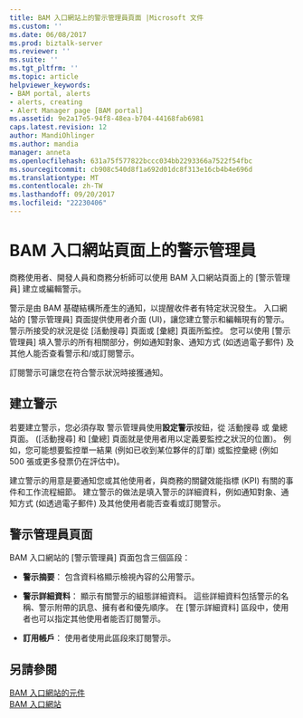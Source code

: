 ```yaml
---
title: BAM 入口網站上的警示管理員頁面 |Microsoft 文件
ms.custom: ''
ms.date: 06/08/2017
ms.prod: biztalk-server
ms.reviewer: ''
ms.suite: ''
ms.tgt_pltfrm: ''
ms.topic: article
helpviewer_keywords:
- BAM portal, alerts
- alerts, creating
- Alert Manager page [BAM portal]
ms.assetid: 9e2a17e5-94f8-48ea-b704-44168fab6981
caps.latest.revision: 12
author: MandiOhlinger
ms.author: mandia
manager: anneta
ms.openlocfilehash: 631a75f577822bccc034bb2293366a7522f54fbc
ms.sourcegitcommit: cb908c540d8f1a692d01dc8f313e16cb4b4e696d
ms.translationtype: MT
ms.contentlocale: zh-TW
ms.lasthandoff: 09/20/2017
ms.locfileid: "22230406"
---
```

# <a name="alert-manager-on-the-bam-portal-page"></a>BAM 入口網站頁面上的警示管理員
商務使用者、開發人員和商務分析師可以使用 BAM 入口網站頁面上的 [警示管理員] 建立或編輯警示。  
  
 警示是由 BAM 基礎結構所產生的通知，以提醒收件者有特定狀況發生。 入口網站的 [警示管理員] 頁面提供使用者介面 (UI)，讓您建立警示和編輯現有的警示。 警示所接受的狀況是從 [活動搜尋] 頁面或 [彙總] 頁面所監控。 您可以使用 [警示管理員] 填入警示的所有相關部分，例如通知對象、通知方式 (如透過電子郵件) 及其他人能否查看警示和/或訂閱警示。  
  
 訂閱警示可讓您在符合警示狀況時接獲通知。  
  
## <a name="creating-alerts"></a>建立警示  
 若要建立警示，您必須存取 警示管理員使用**設定警示**按鈕，從 活動搜尋 或 彙總 頁面。 ([活動搜尋] 和 [彙總] 頁面就是使用者用以定義要監控之狀況的位置)。 例如，您可能想要監控單一結果 (例如已收到某位夥伴的訂單) 或監控彙總 (例如 500 張或更多發票仍在評估中)。  
  
 建立警示的用意是要通知您或其他使用者，與商務的關鍵效能指標 (KPI) 有關的事件和工作流程細節。 建立警示的做法是填入警示的詳細資料，例如通知對象、通知方式 (如透過電子郵件) 及其他使用者能否查看或訂閱警示。  
  
## <a name="the-alert-manager-page"></a>警示管理員頁面  
 BAM 入口網站的 [警示管理員] 頁面包含三個區段：  
  
-   **警示摘要**： 包含資料格顯示檢視內容的公用警示。  
  
-   **警示詳細資料**： 顯示有關警示的組態詳細資料。 這些詳細資料包括警示的名稱、警示附帶的訊息、擁有者和優先順序。  在 [警示詳細資料] 區段中，使用者也可以指定其他使用者能否訂閱警示。  
  
-   **訂用帳戶**： 使用者使用此區段來訂閱警示。  
  
## <a name="see-also"></a>另請參閱  
 [BAM 入口網站的元件](../core/components-of-the-bam-portal.md)   
 [BAM 入口網站](../core/bam-portal.md)